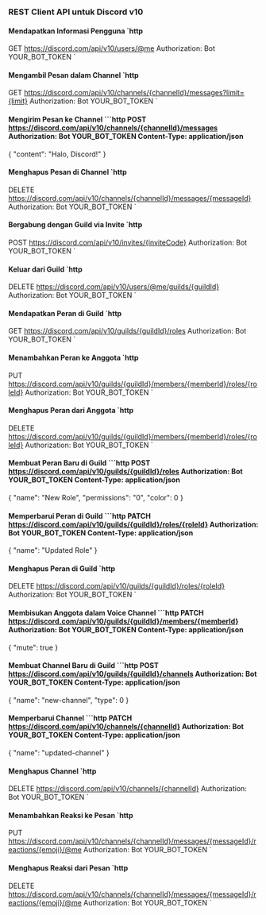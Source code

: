 ### REST Client API untuk Discord v10

#### Mendapatkan Informasi Pengguna `http
GET https://discord.com/api/v10/users/@me
Authorization: Bot YOUR_BOT_TOKEN
`

#### Mengambil Pesan dalam Channel `http
GET https://discord.com/api/v10/channels/{channelId}/messages?limit={limit}
Authorization: Bot YOUR_BOT_TOKEN
`

#### Mengirim Pesan ke Channel ```http POST https://discord.com/api/v10/channels/{channelId}/messages Authorization: Bot YOUR_BOT_TOKEN Content-Type: application/json

{
"content": "Halo, Discord!"
}
#### Menghapus Pesan di Channel `http
DELETE https://discord.com/api/v10/channels/{channelId}/messages/{messageId}
Authorization: Bot YOUR_BOT_TOKEN
`

#### Bergabung dengan Guild via Invite `http
POST https://discord.com/api/v10/invites/{inviteCode}
Authorization: Bot YOUR_BOT_TOKEN
`

#### Keluar dari Guild `http
DELETE https://discord.com/api/v10/users/@me/guilds/{guildId}
Authorization: Bot YOUR_BOT_TOKEN
`

#### Mendapatkan Peran di Guild `http
GET https://discord.com/api/v10/guilds/{guildId}/roles
Authorization: Bot YOUR_BOT_TOKEN
`

#### Menambahkan Peran ke Anggota `http
PUT https://discord.com/api/v10/guilds/{guildId}/members/{memberId}/roles/{roleId}
Authorization: Bot YOUR_BOT_TOKEN
`

#### Menghapus Peran dari Anggota `http
DELETE https://discord.com/api/v10/guilds/{guildId}/members/{memberId}/roles/{roleId}
Authorization: Bot YOUR_BOT_TOKEN
`

#### Membuat Peran Baru di Guild ```http POST https://discord.com/api/v10/guilds/{guildId}/roles Authorization: Bot YOUR_BOT_TOKEN Content-Type: application/json

{
"name": "New Role", "permissions": "0", "color": 0
}
#### Memperbarui Peran di Guild ```http PATCH https://discord.com/api/v10/guilds/{guildId}/roles/{roleId} Authorization: Bot YOUR_BOT_TOKEN Content-Type: application/json

{
"name": "Updated Role"
}
#### Menghapus Peran di Guild `http
DELETE https://discord.com/api/v10/guilds/{guildId}/roles/{roleId}
Authorization: Bot YOUR_BOT_TOKEN
`

#### Membisukan Anggota dalam Voice Channel ```http PATCH https://discord.com/api/v10/guilds/{guildId}/members/{memberId} Authorization: Bot YOUR_BOT_TOKEN Content-Type: application/json

{
"mute": true
}
#### Membuat Channel Baru di Guild ```http POST https://discord.com/api/v10/guilds/{guildId}/channels Authorization: Bot YOUR_BOT_TOKEN Content-Type: application/json

{
"name": "new-channel", "type": 0
}
#### Memperbarui Channel ```http PATCH https://discord.com/api/v10/channels/{channelId} Authorization: Bot YOUR_BOT_TOKEN Content-Type: application/json

{
"name": "updated-channel"
}
#### Menghapus Channel `http
DELETE https://discord.com/api/v10/channels/{channelId}
Authorization: Bot YOUR_BOT_TOKEN
`

#### Menambahkan Reaksi ke Pesan `http
PUT https://discord.com/api/v10/channels/{channelId}/messages/{messageId}/reactions/{emoji}/@me
Authorization: Bot YOUR_BOT_TOKEN
`

#### Menghapus Reaksi dari Pesan `http
DELETE https://discord.com/api/v10/channels/{channelId}/messages/{messageId}/reactions/{emoji}/@me
Authorization: Bot YOUR_BOT_TOKEN
`
